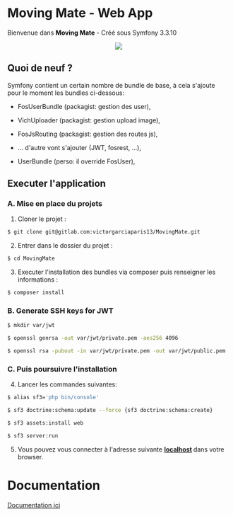 # Moving Mate - Web App
Bienvenue dans <strong style="color:black">Moving Mate</strong> - Créé sous Symfony 3.3.10

<p align="center">
  <img src="http://www.xlwlx.fr/images/logo_M.png"/>
</p>

## Quoi de neuf ?

Symfony contient un certain nombre de bundle de base, à cela s'ajoute pour le moment les bundles ci-dessous:

- FosUserBundle (packagist: gestion des user),
- VichUploader (packagist: gestion upload image),
- FosJsRouting (packagist: gestion des routes js),
- ... d'autre vont s'ajouter (JWT, fosrest, ...),
 
- UserBundle (perso: il override FosUser),


## Executer l'application

### A. Mise en place du projets
1) Cloner le projet :
```bash 
$ git clone git@gitlab.com:victorgarciaparis13/MovingMate.git 
```

2) Entrer dans le dossier du projet :
```bash
$ cd MovingMate
```

3) Executer l'installation des bundles via composer puis renseigner les informations :
```bash
$ composer install
```

### B. Generate SSH keys for JWT
```bash
$ mkdir var/jwt
```
```bash
$ openssl genrsa -out var/jwt/private.pem -aes256 4096
```
```bash
$ openssl rsa -pubout -in var/jwt/private.pem -out var/jwt/public.pem
```

### C. Puis poursuivre l'installation 
4) Lancer les commandes suivantes: 
```bash
$ alias sf3='php bin/console'
```
```bash
$ sf3 doctrine:schema:update --force {sf3 doctrine:schema:create}
```
```bash
$ sf3 assets:install web
```
```bash
$ sf3 server:run
```
5) Vous pouvez vous connecter à l'adresse suivante <strong> [localhost](localhost:8000) </strong> dans votre browser.

# Documentation

[Documentation ici](DOC.md)

